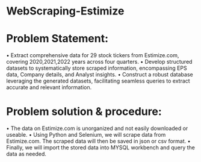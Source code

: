 # WebScraping-Estimize

# Problem Statement:

• Extract comprehensive data for 29 stock tickers from Estimize.com, covering 2020,2021,2022 years across four quarters.
• Develop structured datasets to systematically store scraped information, encompassing EPS data, Company details, and Analyst insights.
• Construct a robust database leveraging the generated datasets, facilitating seamless queries to extract accurate and relevant information.

# Problem solution & procedure:
• The data on Estimize.com is unorganized and not easily downloaded or useable.
• Using Python and Selenium, we will scrape data from Estimize.com. The scraped data will then be saved in json or csv format.
• Finally, we will import the stored data into MYSQL workbench and query the data as needed.
